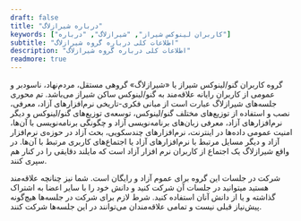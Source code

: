 ```yaml
---
draft: false
title: "درباره شیرازلاگ"
keywords: ["کاربران لینوکس شیراز", "شیرازلاگ", "درباره"]
subtitle: "اطلاعات کلی درباره گروه شیرازلاگ"
description: "اطلاعات کلی درباره گروه شیرازلاگ"
readmore: true
---
```

گروه کاربران گنو/لینوکس شیراز یا «شیرازلاگ» گروهی مستقل، مردم‌نهاد، ناسودبر و عمومی از کاربران رایانه علاقه‌مند به گنو/لینوکس ساکن شیراز می‌باشد. تم محوری جلسه‌های شیرازلاگ عبارت است از مبانی فکری-تاریخی نرم‌افزارهای آزاد، معرفی، نصب و  استفاده از توزیع‌های مختلف گنو/لینوکس، توسعه‌ی توزیع‌های گنو/لینوکس و دیگر نرم‌افزارهای آزاد، معرفی زبان‌های برنامه‌نویسی آزاد و چگونگی برنامه‌نویسی با آن‌ها، امنیت عمومی داده‌ها در اینترنت، نرم‌افزارهای چندسکویی، بحث آزاد در حوزه‌ی نرم‌افزار آزاد و دیگر مسایل مرتبط با نرم‌افزارهای آزاد یا اجتماع‌های کاربری مرتبط با آن‌ها.  در واقع شیرازلاگ یک اجتماع از کاربران نرم افزار آزاد است که مایلند دقایقی را در کنار هم سپری کنند.

شرکت در جلسات این گروه برای عموم آزاد و رایگان است. شما نیز چنانچه علاقه‌مند هستید میتوانید در جلسات آن شرکت کنید و دانش خود را با سایر اعضا به اشتراک گذاشته و یا از دانش آنان استفاده کنید. شرط لازم برای شرکت در جلسه‌ها هیچ‌گونه پیش‌نیاز قبلی نیست و تمامی علاقه‌مندان می‌توانند در این جلسه‌ها شرکت کنند.
